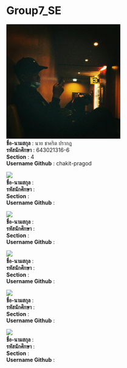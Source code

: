 # Group7_SE

<img src = https://github.com/chakit-pragod/Group7_SE/blob/main/media/chakit.jpg width="300" alt=รูปภาพสมาชิก><br/>
**ชื่อ-นามสกุล** : นาย ชาคริต ปรากฎ<br/>
**รหัสนักศึกษา** : 643021316-6<br/>
**Section** : 4<br/>
**Username Github** : chakit-pragod<br/>

<img src = https://github.com/chakit-pragod/Group7_SE/blob/main/media/.jpg width="300"><br/>
**ชื่อ-นามสกุล** : <br/>
**รหัสนักศึกษา** : <br/>
**Section** : <br/>
**Username Github** :<br/>

<img src = https://github.com/chakit-pragod/Group7_SE/blob/main/media/.jpg width="300"><br/>
**ชื่อ-นามสกุล** : <br/>
**รหัสนักศึกษา** : <br/>
**Section** : <br/>
**Username Github** :<br/>

<img src = https://github.com/chakit-pragod/Group7_SE/blob/main/media/.jpg width="300"><br/>
**ชื่อ-นามสกุล** : <br/>
**รหัสนักศึกษา** : <br/>
**Section** : <br/>
**Username Github** :<br/>

<img src = https://github.com/chakit-pragod/Group7_SE/blob/main/media/.jpg width="300"><br/>
**ชื่อ-นามสกุล** : <br/>
**รหัสนักศึกษา** : <br/>
**Section** : <br/>
**Username Github** :<br/>

<img src = https://github.com/chakit-pragod/Group7_SE/blob/main/media/.jpg width="300"><br/>
**ชื่อ-นามสกุล** : <br/>
**รหัสนักศึกษา** : <br/>
**Section** : <br/>
**Username Github** :<br/>
